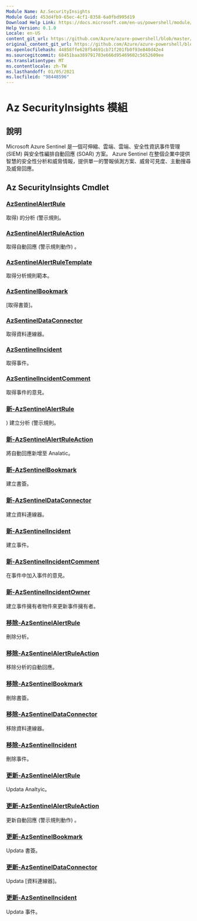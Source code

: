 ```yaml
---
Module Name: Az.SecurityInsights
Module Guid: 453d4fb9-65ec-4cf1-8358-6a0fbd995d19
Download Help Link: https://docs.microsoft.com/en-us/powershell/module/az.securityinsights
Help Version: 0.1.0
Locale: en-US
content_git_url: https://github.com/Azure/azure-powershell/blob/master/src/SecurityInsights/SecurityInsights/help/Az.SecurityInsights.md
original_content_git_url: https://github.com/Azure/azure-powershell/blob/master/src/SecurityInsights/SecurityInsights/help/Az.SecurityInsights.md
ms.openlocfilehash: 44858ffe628f54691cb71f201fb0f93e840d42e4
ms.sourcegitcommit: 68451baa389791703e666d95469602c5652609ee
ms.translationtype: MT
ms.contentlocale: zh-TW
ms.lasthandoff: 01/05/2021
ms.locfileid: "98448596"
---
```

# Az SecurityInsights 模組
## 說明
Microsoft Azure Sentinel 是一個可伸縮、雲端、雲端、安全性資訊事件管理 (SIEM) 與安全性編排自動回應 (SOAR) 方案。 Azure Sentinel 在整個企業中提供智慧的安全性分析和威脅情報，提供單一的警報偵測方案、威脅可見度、主動搜尋及威脅回應。

## Az SecurityInsights Cmdlet
### [AzSentinelAlertRule](Get-AzSentinelAlertRule.md)
取得) 的分析 (警示規則。

### [AzSentinelAlertRuleAction](Get-AzSentinelAlertRuleAction.md)
取得自動回應 (警示規則動作) 。

### [AzSentinelAlertRuleTemplate](Get-AzSentinelAlertRuleTemplate.md)
取得分析規則範本。

### [AzSentinelBookmark](Get-AzSentinelBookmark.md)
[取得書簽]。

### [AzSentinelDataConnector](Get-AzSentinelDataConnector.md)
取得資料連線器。

### [AzSentinelIncident](Get-AzSentinelIncident.md)
取得事件。

### [AzSentinelIncidentComment](Get-AzSentinelIncidentComment.md)
取得事件的意見。

### [新-AzSentinelAlertRule](New-AzSentinelAlertRule.md)
) 建立分析 (警示規則。

### [新-AzSentinelAlertRuleAction](New-AzSentinelAlertRuleAction.md)
將自動回應新增至 Analatic。

### [新-AzSentinelBookmark](New-AzSentinelBookmark.md)
建立書簽。

### [新-AzSentinelDataConnector](New-AzSentinelDataConnector.md)
建立資料連線器。

### [新-AzSentinelIncident](New-AzSentinelIncident.md)
建立事件。

### [新-AzSentinelIncidentComment](New-AzSentinelIncidentComment.md)
在事件中加入事件的意見。

### [新-AzSentinelIncidentOwner](New-AzSentinelIncidentOwner.md)
建立事件擁有者物件來更新事件擁有者。

### [移除-AzSentinelAlertRule](Remove-AzSentinelAlertRule.md)
刪除分析。

### [移除-AzSentinelAlertRuleAction](Remove-AzSentinelAlertRuleAction.md)
移除分析的自動回應。

### [移除-AzSentinelBookmark](Remove-AzSentinelBookmark.md)
刪除書簽。

### [移除-AzSentinelDataConnector](Remove-AzSentinelDataConnector.md)
移除資料連線器。

### [移除-AzSentinelIncident](Remove-AzSentinelIncident.md)
刪除事件。

### [更新-AzSentinelAlertRule](Update-AzSentinelAlertRule.md)
Updata Analtyic。

### [更新-AzSentinelAlertRuleAction](Update-AzSentinelAlertRuleAction.md)
更新自動回應 (警示規則動作) 。

### [更新-AzSentinelBookmark](Update-AzSentinelBookmark.md)
Updata 書簽。

### [更新-AzSentinelDataConnector](Update-AzSentinelDataConnector.md)
Updata [資料連線器]。

### [更新-AzSentinelIncident](Update-AzSentinelIncident.md)
Updata 事件。
